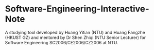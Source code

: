 # Software-Engineering-Interactive-Note
A studying tool developed by Huang Yitian (NTU) and Huang Fangzhe (HKUST GZ) and mentored by Dr Shen Zhiqi (NTU Senior Lecturer) for Software Engineering SC2006/CE2006/CZ2006 at NTU.
